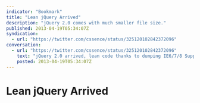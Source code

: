 ```yaml
---
indicator: "Bookmark"
title: "Lean jQuery Arrived"
description: "jQuery 2.0 comes with much smaller file size."
published: 2013-04-19T05:34:07Z
syndication:
  - url: "https://twitter.com/cssence/status/325120102842372096"
conversation:
  - url: "https://twitter.com/cssence/status/325120102842372096"
    text: "jQuery 2.0 arrived, lean code thanks to dumping IE6/7/8 Support [blog.jquery.com/2013/04/18/jquery-2-0-released](http://blog.jquery.com/2013/04/18/jquery-2-0-released/)"
    posted: 2013-04-19T05:34:07Z
---
```


# Lean jQuery Arrived
